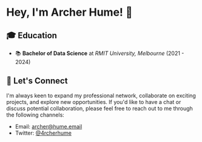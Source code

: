 # Hey, I'm Archer Hume! 👋

## 🎓 Education

- 📚 **Bachelor of Data Science** at _RMIT University, Melbourne_ (2021 - 2024)

## 🤝 Let's Connect

I'm always keen to expand my professional network, collaborate on exciting projects, and explore new opportunities. If you'd like to have a chat or discuss potential collaboration, please feel free to reach out to me through the following channels:

- Email: [archer@hume.email](mailto:archer@hume.email)
- Twitter: [@4rcherhume](https://twitter.com/4rcherhume)
